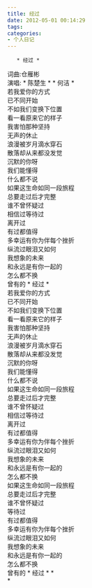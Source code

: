 ```yaml
---
title: 经过
date: 2012-05-01 00:14:29
tags:
categories:
- 个人日记
---
```

       * 经过 *   
  词曲:仓雁彬    
  演唱:  * 陈楚生 *   * 何洁 *   
  若我爱你的方式    
  已不同开始    
  不如我们变换下位置    
  看一看原来它的样子    
  我害怕那种坚持    
  无声的休止    
  浪漫被岁月滴水穿石    
  散落却从来都没发觉    
  沉默的你呀    
  我们能懂得    
  什么都不说    
  如果这生命如同一段旅程    
  总要走过后才完整    
  谁不曾怀疑过    
  相信过等待过    
  离开过    
  有过都值得    
  多幸运有你为伴每个挫折    
  纵流过眼泪又如何    
  我想象的未来    
  和永远是有你一起的    
  怎么都不换    
  曾有的  * 经过 *   
  若我爱你的方式    
  已不同开始    
  不如我们变换下位置    
  看一看原来它的样子    
  我害怕那种坚持    
  无声的休止    
  浪漫被岁月滴水穿石    
  散落却从来都没发觉    
  沉默的你呀    
  我们能懂得    
  什么都不说    
  如果这生命如同一段旅程    
  总要走过后才完整    
  谁不曾怀疑过    
  相信过等待过    
  离开过    
  有过都值得    
  多幸运有你为伴每个挫折    
  纵流过眼泪又如何    
  我想象的未来    
  和永远是有你一起的    
  怎么都不换    
  如果这生命如同一段旅程    
  总要走过后才完整    
  谁不曾怀疑过    
  等待过    
  有过都值得    
  多幸运有你为伴每个挫折    
  纵流过眼泪又如何    
  我想象的未来    
  和永远是有你一起的    
  怎么都不换    
  曾有的  * 经过 *    *           
 *  